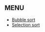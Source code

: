 ## MENU

- [Bubble sort](./src/main/Bubble_sort.java)
- [Selection sort](./src/main/Selection_sort.java)
